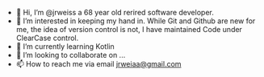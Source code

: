 - 👋 Hi, I’m @jrweiss a 68 year old rerired software developer.
- 👀 I’m interested in keeping my hand in. While Git and Github are new for me, the idea of version control is not, I have maintained Code under ClearCase control.
- 🌱 I’m currently learning Kotlin
- 💞️ I’m looking to collaborate on ...
- 📫 How to reach me via email jrweiaa@gmail.com

<!---
jrweiss/jrweiss is a ✨ special ✨ repository because its `README.md` (this file) appears on your GitHub profile.
You can click the Preview link to take a look at your changes.
--->

